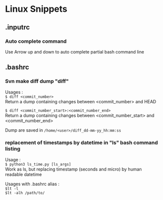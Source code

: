 # Linux Snippets

## .inputrc

### Auto complete command

Use Arrow up and down to auto complete partial bash command line

## .bashrc

### Svn make diff dump "diff"

Usages : \
```$ diff <commit_number>```\
Return a dump containing changes between <commit_number> and HEAD

```$ diff <commit_number_start>:<commit_number_end>```\
Return a dump containing changes between <commit_number_start> and <commit_number_end>

Dump are saved in `/home/<user>/diff_dd-mm-yy_hh:mm:ss`

### replacement of timestamps by datetime in "ls" bash command listing

Usage : \
```$ python3 ls_time.py [ls_args]```\
Work as ls, but replacing timestamp (seconds and micro) by human readable datetime

Usages with .bashrc alias :\
```$lt -l```\
```$lt -alh /path/to/```

